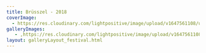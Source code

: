 ```yaml
---
title: Brüsszel - 2018
coverImage:
  - https://res.cloudinary.com/lightpositive/image/upload/v1647561108/uploads/Br%C3%BCsszel%20-%202018/br.jpg
galleryImages:
   - ,https://res.cloudinary.com/lightpositive/image/upload/v1647561108/uploads/Br%C3%BCsszel%20-%202018/br.jpg
layout: galleryLayout_festival.html
---
```

